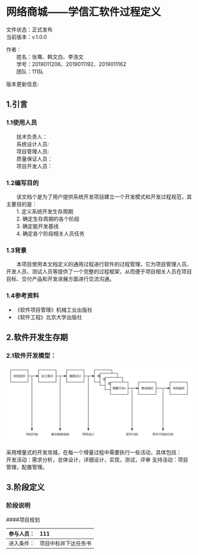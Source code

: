 # 网络商城——学信汇软件过程定义  

文件状态：正式发布   
当前版本：v.1.0.0  

作者：   
&emsp;&emsp;姓名：张骞、韩文白、李浩文  
&emsp;&emsp;学号：2019011206、2019011192、2019011162  
&emsp;&emsp;团队：111队  

版本更新信息:  

## 1.引言
### 1.1使用人员
&emsp;&emsp;技术负责人：  
&emsp;&emsp;系统设计人员:  
&emsp;&emsp;项目管理人员:  
&emsp;&emsp;质量保证人员：  
&emsp;&emsp;项目开发人员：  

### 1.2编写目的
&emsp;&emsp;该文档个是为了用户提供系统开发项目建立一个开发模式和开发过程规范，其主要目的是：  
&emsp;&emsp;1. 定义系统开发生存周期  
&emsp;&emsp;2. 确定生存周期的各个阶段  
&emsp;&emsp;3. 确定能开发基线  
&emsp;&emsp;4. 确定各个阶段相关人员任务  

### 1.3背景
&emsp;&emsp;本项目使用本文档定义的通用过程进行软件的过程管理，它为项目管理人员、开发人员、测试人员等提供了一个完整的过程框架，从而便于项目相关人员在项目目标、交付产品和开发进展方面进行交流沟通。

### 1.4参考资料
+ 《软件项目管理》机械工业出版社  
+ 《软件工程》北京大学出版社  

## 2.软件开发生存期
### 2.1软件开发模型：
![软件过程定义1](https://github.com/s15701651967/Shop/blob/master/%E5%BC%80%E5%8F%91%E9%98%B6%E6%AE%B5/%E5%9B%BE%E7%89%87/%E8%BD%AF%E4%BB%B6%E8%BF%87%E7%A8%8B%E5%AE%9A%E4%B9%89/%E8%BD%AF%E4%BB%B6%E8%BF%87%E7%A8%8B%E5%AE%9A%E4%B9%8901.png?raw=true "软件过程定义1")  

采用增量式的开发攻城，在每一个增量过程中需要执行一些活动，具体包括：  
开发活动：需求分析，总体设计，详细设计，实现，测试，评审
支持活动：项目管理，配置管理。  

## 3.阶段定义

### 阶段说明
####项目规划

|参与人员：|111|
|:-|:-|
|进入条件：|项目中标并下达任务书|
